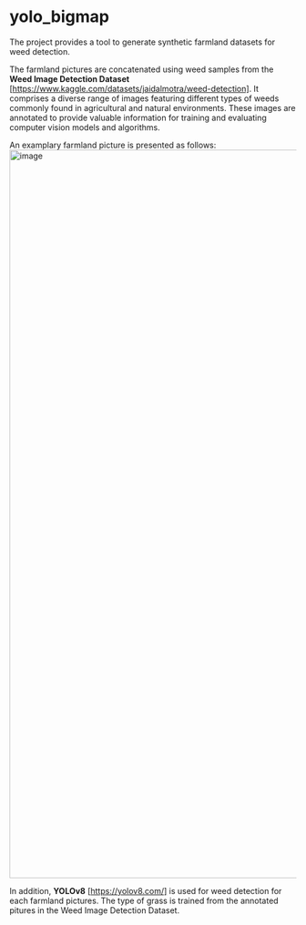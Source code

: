 # yolo_bigmap

The project provides a tool to generate synthetic farmland datasets for weed detection.

The farmland pictures are concatenated using weed samples from the **Weed Image Detection Dataset** [https://www.kaggle.com/datasets/jaidalmotra/weed-detection].
It comprises a diverse range of images featuring different types of weeds commonly found in agricultural and natural environments. These images are annotated to provide valuable information for training and evaluating computer vision models and algorithms.

An examplary farmland picture is presented as follows:
<img width="1280" height="1280" alt="image" src="https://github.com/user-attachments/assets/5d1f617c-5ecf-45eb-bb3f-fe5c08d14cb3" />


In addition, **YOLOv8** [https://yolov8.com/] is used for weed detection for each farmland pictures. The type of grass is trained from the annotated pitures in the Weed Image Detection Dataset.

